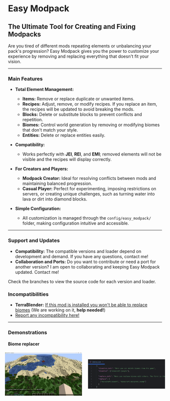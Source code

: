# Easy Modpack

## The Ultimate Tool for Creating and Fixing Modpacks

Are you tired of different mods repeating elements or unbalancing your pack's progression? Easy Modpack gives you the power to customize your experience by removing and replacing everything that doesn't fit your vision.

---

### Main Features

- **Total Element Management:**
    - **Items:** Remove or replace duplicate or unwanted items.
    - **Recipes:** Adjust, remove, or modify recipes. If you replace an item, the recipes will be updated to avoid breaking the mods.
    - **Blocks:** Delete or substitute blocks to prevent conflicts and repetition.
    - **Biomes:** Control world generation by removing or modifying biomes that don't match your style.
    - **Entities:** Delete or replace entities easily.

- **Compatibility:**
    - Works perfectly with **JEI**, **REI**, and **EMI**; removed elements will not be visible and the recipes will display correctly.

- **For Creators and Players:**
    - **Modpack Creator:** Ideal for resolving conflicts between mods and maintaining balanced progression.
    - **Casual Player:** Perfect for experimenting, imposing restrictions on servers, or creating unique challenges, such as turning water into lava or dirt into diamond blocks.

- **Simple Configuration:**
    - All customization is managed through the `config/easy_modpack/` folder, making configuration intuitive and accessible.

---

### Support and Updates

- **Compatibility:** The compatible versions and loader depend on development and demand. If you have any questions, contact me!
- **Collaboration and Ports:** Do you want to contribute or need a port for another version? I am open to collaborating and keeping Easy Modpack updated. Contact me!

Check the branches to view the source code for each version and loader.

### Incompatibilities

- **TerraBlender:** [If this mod is installed you won't be able to replace biomes](https://github.com/restonic4/EasyModpack/issues/1) (We are working on it, **help needed!**)
- [Report any incompatibility here!](https://github.com/restonic4/EasyModpack/issues)

---

### Demonstrations

#### Biome replacer

<div style="display: flex; justify-content: center; align-items: center; gap: 20px; max-width: 100%;">
    <img src="https://raw.githubusercontent.com/restonic4/EasyModpack/master/assets/biomes.gif" alt="Biomes GIF" style="max-width: 50%; height: auto;">
    <img src="https://raw.githubusercontent.com/restonic4/EasyModpack/master/assets/json.png" alt="JSON Image" style="max-width: 50%; height: auto;">
</div>